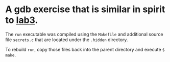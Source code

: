 # A gdb exercise that is similar in spirit to [lab3](https://github.com/comp251-admin/lab3-debug-pw-v1-template).

The `run` executable was compiled using the `Makefile` and additional source
file `secrets.c` that are located under the `.hidden` directory.

To rebuild `run`, copy those files back into the parent directory and execute
`$ make`.
